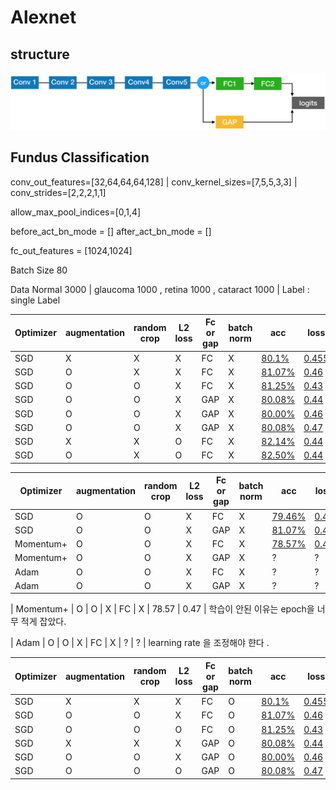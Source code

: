 # Alexnet

## structure 

![Alt_text](readme_pic/structure.png)

## Fundus Classification 

conv_out_features=[32,64,64,64,128] | conv_kernel_sizes=[7,5,5,3,3] | conv_strides=[2,2,2,1,1]

allow_max_pool_indices=[0,1,4]

before_act_bn_mode = [] after_act_bn_mode = []

fc_out_features = [1024,1024]

Batch Size 80 

Data Normal 3000 | glaucoma 1000 , retina 1000 , cataract 1000 | Label : single Label 

|Optimizer| augmentation | random crop | L2 loss | Fc or gap | batch norm | acc | loss | learningRate |
| --- | --- | --- | --- | --- | --- | --- |--- |--- |
| SGD | X | X | X | FC | X |   [80.1%](readme_pic/0/alex_experiment_0.md) | [0.455](alex_experiment_0.md) | |
| SGD | O | X | X | FC | X |   [81.07%](readme_pic/1/alex_experiment_1.md) | [0.46](readme_pic/1/alex_experiment_1.md) | |
| SGD | O | O | X | FC | X |   [81.25%](readme_pic/2/alex_experiment_2.md) | [0.43](readme_pic/2/alex_experiment_2.md) | |
| SGD | O | O | X | GAP| X |   [80.08%](readme_pic/3/alex_experiment_3.md) | [0.44](readme_pic/3/alex_experiment_3.md) | |
| SGD | O | O | X | GAP | X |  [80.00%](readme_pic/4/alex_experiment_4.md) | [0.46](readme_pic/4/alex_experiment_4.md) | |
| SGD | O | O | X | GAP | X |  [80.08%](readme_pic/5/alex_experiment_5.md) | [0.47](readme_pic/5/alex_experiment_5.md) | |
| SGD | X | X | O | FC | X |   [82.14%](readme_pic/6/alex_experiment_6.md) | [0.44](readme_pic/6/alex_experiment_6.md) | |
| SGD | O | X | O | FC | X |   [82.50%](readme_pic/7/alex_experiment_7.md) | [0.44](readme_pic/7/alex_experiment_7.md) | |


|Optimizer| augmentation | random crop | L2 loss | Fc or gap | batch norm | acc | loss |  learningRate |
| --- | --- | --- | --- | --- | --- | --- |--- |--- |
| SGD | O | O | X | FC | X | [79.46%](readme_pic/8/alex_experiment_8.md) | [0.47](readme_pic/8/alex_experiment_8.md) | | 
| SGD | O | O | X | GAP | X | [81.07%](readme_pic/9/alex_experiment_9.md) | [0.43](readme_pic/9/alex_experiment_9.md) |  |
| Momentum+ | O | O | X | FC | X | [78.57%](readme_pic/10/alex_experiment_10.md) | [0.47](readme_pic/10/alex_experiment_10.md) | | 
| Momentum+ | O | O | X | GAP | X | ? | ? | | 
| Adam | O | O | X | FC | X | ? | ? | | 
| Adam | O | O | X | GAP | X | ? | ? | | 



| Momentum+ | O | O | X | FC | X | 78.57 | 0.47 |
학습이 안된 이유는 epoch을 너무 적게 잡았다.

| Adam | O | O | X | FC | X | ? | ? | 
learning rate 을 조정해야 햔다 .


|Optimizer| augmentation | random crop | L2 loss | Fc or gap | batch norm | acc | loss | learningRate |
| --- | --- | --- | --- | --- | --- | --- |--- |--- |
| SGD | X | X | X | FC | O |   [80.1%](readme_pic/14/alex_experiment_14.md) | [0.455](readme_pic/14/alex_experiment_14.md) | |
| SGD | O | O | X | FC | O |   [81.07%](readme_pic/15/alex_experiment_15.md) | [0.46](readme_pic/15/alex_experiment_15.md) | |
| SGD | O | O | O | FC | O |   [81.25%](readme_pic/16/alex_experiment_16.md) | [0.43](readme_pic/16/alex_experiment_16.md) | |
| SGD | X | X | X | GAP| O |   [80.08%](readme_pic/17/alex_experiment_17.md) | [0.44](readme_pic/17/alex_experiment_17.md) | |
| SGD | O | O | X | GAP | O |  [80.00%](readme_pic/18/alex_experiment_18.md) | [0.46](readme_pic/18/alex_experiment_18.md) | |
| SGD | O | O | O | GAP | O |  [80.08%](readme_pic/19/alex_experiment_19.md) | [0.47](readme_pic/19/alex_experiment_19.md) | |


